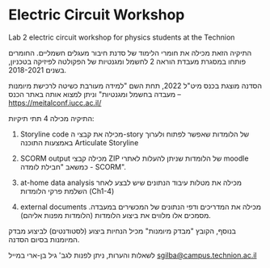 # Electric Circuit Workshop
 Lab 2 electric circuit workshop for physics students at the Technion 

התיקיה הזאת מכילה את חומרי הלימוד של סדנת חיבור מעגלים חשמליים.
החומרים פותחו במסגרת מעבדת הוראה 2 לחשמל ומגנטיות של הפקולטה לפיזיקה בטכניון, בשנים 2018-2021.

הסדנה מוצגת בכנס מיט"ל 2022, תחת השם "למידה מעורבת כשיטה לרכישת מיומנות – מעבדה בחשמל ומגנטיות" וניתן למצוא אותה באתר הכנס
https://meitalconf.iucc.ac.il/

התיקיה מכילה 4 תתי תיקיות:
1. Storyline code
מכילה את קבצי ה-story של הלומדות שאפשר לפתוח ולערוך באמצעות התוכנה Articulate Storyline

2. SCORM output
מכילה קבצי ZIP של הלומדות שניתן להעלות לאתרי moodle כמשאב "חבילת לומדה - SCORM".

3. at-home data analysis
מכילה את מטלות עיבוד הנתונים שיש לבצע לאחר השלמת פרקי הלומדות (Ch1-4)

4. external documents
מכילה את המדריכים ודפי הנתונים של המכשירים במעבדה. מסמכים אלו מלווים את ביצוע הלומדות (הלומדות מפנות אליהם).

בנוסף, הקובץ "מבדק מיומנות" מכיל הנחיות ביצוע (לסטודנטים) לביצוע מבדק המיומנות בסיום הסדנה.

לשאלות והערות, ניתן לפנות לגב' גיל בן-ארי במייל sgilba@campus.technion.ac.il